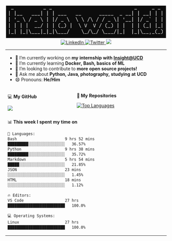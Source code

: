 <p align="center">
  <img src="https://github.com/rajitbanerjee/rajitbanerjee/blob/master/resources/hello-world.jpg" width=500 /> 
  <br />
  <a href="https://www.linkedin.com/in/rajitbanerjee/">
    <img src="https://img.shields.io/badge/-rajitbanerjee-blue?style=flat-square&logo=Linkedin&logoColor=white" alt="LinkedIn" />
  </a>
  <a href="https://twitter.com/rajit_banerjee">
    <img src="https://img.shields.io/twitter/follow/rajit_banerjee?style=social" alt="Twitter" />
  </a>
  <a href="https://rajitbanerjee.github.io">
    <img src="https://img.shields.io/badge/-rajitbanerjee.github.io-black?style=flat-square&logo=github&logoColor=white" />
  </a>
</p>

<table>
  <tr><td colspan="2">
    
  - 🔭 I’m currently working on **my internship with [Insight@UCD](https://www.insight-centre.org/)**
  - 🌱 I’m currently learning **Docker, Bash, basics of ML**
  - 👯 I’m looking to contribute to **more open source projects!**
  - 💬 Ask me about **Python, Java, photography, studying at UCD** 
  - 😄 Pronouns: **He/Him**
      
  </td></tr>
  <tr><td>
  
  💻 **My GitHub** 

  <img src="https://github-readme-stats.vercel.app/api?username=rajitbanerjee&hide_title=true&show_icons=true&count_private=true&title_color=fff&icon_color=f39c19&text_color=9f9f9f&bg_color=151515">
  
  </td><td>
  
  📁 **My Repositories**
  
  [![Top Languages](https://github-readme-stats.vercel.app/api/top-langs/?username=rajitbanerjee&layout=compact&hide_title=true)](https://rajitbanerjee.github.io)
  
  </td>
  <tr><td colspan="2">

  <!--START_SECTION:waka-->
📊 **This week I spent my time on** 

```text
💬 Languages: 
Bash                     9 hrs 52 mins       █████████░░░░░░░░░░░░░░░░   36.57% 
Python                   9 hrs 38 mins       █████████░░░░░░░░░░░░░░░░   35.72% 
Markdown                 5 hrs 54 mins       █████░░░░░░░░░░░░░░░░░░░░   21.85% 
JSON                     23 mins             ░░░░░░░░░░░░░░░░░░░░░░░░░   1.45% 
HTML                     18 mins             ░░░░░░░░░░░░░░░░░░░░░░░░░   1.12%

🔥 Editors: 
VS Code                  27 hrs              █████████████████████████   100.0%

💻 Operating Systems: 
Linux                    27 hrs              █████████████████████████   100.0%

```


<!--END_SECTION:waka-->
  
</td></tr>
</table>



